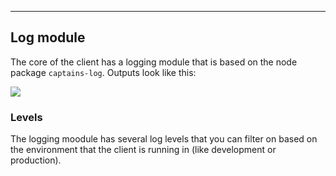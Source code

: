 ---
## Log module
The core of the client has a logging module that is based on the node package `captains-log`.
Outputs look like this:

![](https://storage.googleapis.com/downloads.formide.com/cdn/images/formide-client-log.png)

### Levels
The logging moodule has several log levels that you can filter on based on the environment that the client
is running in (like development or production).
